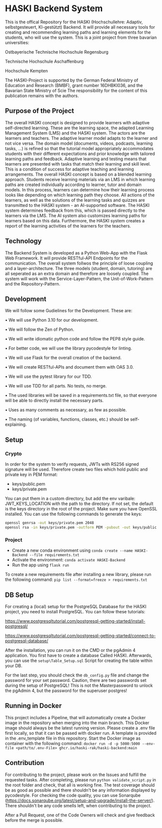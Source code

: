 # HASKI Backend System

This is the offical Repository for the HASKI (Hochschullehre: Adaptiv, selbstgesteuert, KI-gestützt) Backend.
It will provide all necessary tools for creating and recommending learning paths and learning elements for the students, who will use the system.
This is a joint project from three bavarian universities:

Ostbayerische Technische Hochschule Regensburg

Technische Hochschule Aschaffenburg

Hochschule Kempten

The HASKI-Project is supported by the German Federal Ministry of Education and Research (BMBF), grant number 16DHBKI036, and the Bavarian State Ministry of Scie
The responsibility for the content of this publication remains with the authors.


## Purpose of the Project

The overall HASKI concept is designed to provide learners with adaptive self-directed learning.
These are the learning space, the adapted Learning Management System (LMS) and the HASKI system.
The actors are the learners and teachers.
The adaptive learner model adapts to the learner and not vice versa.
The domain model (documents, videos, podcasts, learning tasks, ...) is refined so that the tutorial model appropriately accommodates students with their different expectations and prior knowledge with tailored learning paths and feedback.
Adaptive learning and testing means that learners are presented with tasks that match their learning and skill level.
This is a condition of success for adaptive teaching and learning arrangements.
The overall HASKI concept is based on a blended learning approach.
Students receive learning materials via an LMS in which learning paths are created individually according to learner, tutor and domain models.
In this process, learners can determine how their learning process looks like depending on which learning path they choose.
All actions of the learners, as well as the solutions of the learning tasks and quizzes are transmitted to the HASKI system - an AI-supported software.
The HASKI system determines feedback from this, which is passed directly to the learners via the LMS.
The AI system also customizes learning paths for learners based on this data.
Furthermore, the HASKI system creates a report of the learning activities of the learners for the teachers.

## Technology

The Backend System is developed as a Python Web-App with the Flask Web Framework.
It will provide RESTful-API Endpoints for the communication.
The overall system follwos the principle of loose coupling and a layer-architecture.
The three models (student, domain, tutoring) are all seperated as an extra domain and therefore are loosely coupled.
The system will work with the Service-Layer-Pattern, the Unit-of-Work-Pattern and the Repository-Pattern.

## Development

We will follow some Gudielines for the Development.
These are:

• We will use Python 3.10 for our development.

• We will follow the Zen of Python.

• We will write idiomatic python code and follow the PEP8 style guide.

• For better code, we will use the library pycodestyle for linting.

• We will use Flask for the overall creation of the backend.

• We will create RESTful-APIs and document them with OAS 3.0.

• We will use the pytest library for our TDD.

• We will use TDD for all parts. No tests, no merge.

• The used libraries will be saved in a requirements.txt file, so that everyone will be able to directly install the necessary parts.

• Uses as many comments as necessary, as few as possible.

• The naming (of variables, functions, classes, etc.) should be self-explaining.

## Setup

### Crypto

In order for the system to verify requests, JWTs with RS256 signed signature will be used. Therefore create two files which hold public and private key in PEM format:

- keys/public.pem
- keys/private.pem

You can put them in a custom directory, but add the env varibale: JWT_KEYS_LOCATION with the path to the directory. If not set, the default is the keys directory in the root of the project.
Make sure you have OpenSSL installed. You can use the following commands to generate the keys:

```bash
openssl genrsa -out keys/private.pem 2048
openssl rsa -in keys/private.pem -outform PEM -pubout -out keys/public.pem
```

### Project

- Create a new conda environment using `conda create --name HASKI-Backend --file requirements.txt`
- Activate the environment: `conda activate HASKI-Backend`
- Run the app using `flask run`

To create a new requirements file after installing a new library, please run the following command: `pip list --format=freeze > requirements.txt`

## DB Setup

For creating a (local) setup for the PostgreSQL Database for the HASKI project, you need to install PostgreSQL.
You can follow these tutorials:

https://www.postgresqltutorial.com/postgresql-getting-started/install-postgresql/

https://www.postgresqltutorial.com/postgresql-getting-started/connect-to-postgresql-database/

After the installation, you can run it on the CMD or the pgAdmin 4 application.
You first have to create a database Called HASKI.
Afterwards, you can use the `setup\Table_Setup.sql` Script for creating the table within your DB.

For the last step, you should check the `db_config.py` file and change the password for your set password.
Caution, there are two passwords set during the setup of PostgreSQL!
This is not the Masterpassword to unlock the pgAdmin 4, but the password for the superuser postgres!

## Running in Docker
This project includes a Pipeline, that will automatically create a Docker image in the repository when merging into the main branch.
This Docker image should always be the latest running version.
Please create a .env file first locally, so that it can be passed with docker run.
A template is provided in the .env_template file in this repository.
Start the Docker image as container with the following command:
`docker run -d -p 5000:5000 --env-file <path/to/.env-File> ghcr.io/haski-rak/haski-backend:main`

## Contribution

For contributing to the project, please work on the Issues and fulfill the requested tasks.
After completing, please run `python validate_script.py` in the root folder and check, that all is working fine.
The test coverage should be as good as possible and there shouldn't be any information displayed by pycodestyle.
For checking the code quality, you can use Sonarqube (https://docs.sonarqube.org/latest/setup-and-upgrade/install-the-server/).
There shouldn't be any code smells left, when contributing to the project.

After a Pull Request, one of the Code Owners will check and give feedback before the merge is possible.
